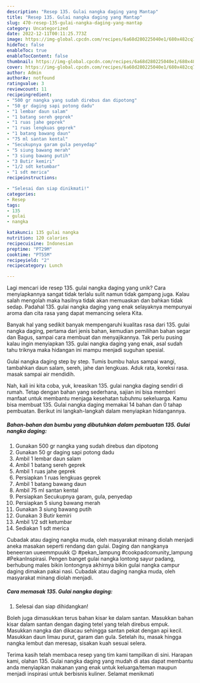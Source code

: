 ```yaml
---
description: "Resep 135. Gulai nangka daging yang Mantap"
title: "Resep 135. Gulai nangka daging yang Mantap"
slug: 470-resep-135-gulai-nangka-daging-yang-mantap
category: Uncategorized
date: 2022-12-11T00:11:25.773Z
image: https://img-global.cpcdn.com/recipes/6a68d280225040e1/680x482cq70/135-gulai-nangka-daging-foto-resep-utama.jpg
hideToc: false
enableToc: true
enableTocContent: false
thumbnail: https://img-global.cpcdn.com/recipes/6a68d280225040e1/680x482cq70/135-gulai-nangka-daging-foto-resep-utama.jpg
cover: https://img-global.cpcdn.com/recipes/6a68d280225040e1/680x482cq70/135-gulai-nangka-daging-foto-resep-utama.jpg
author: Admin
authorAv: notfound
ratingvalue: 3
reviewcount: 11
recipeingredient:
- "500 gr nangka yang sudah direbus dan dipotong"
- "50 gr daging sapi potong dadu"
- "1 lembar daun salam"
- "1 batang sereh geprek"
- "1 ruas jahe geprek"
- "1 ruas lengkuas geprek"
- "1 batang bawang daun"
- "75 ml santan kental"
- "Secukupnya garam gula penyedap"
- "5 siung bawang merah"
- "3 siung bawang putih"
- "3 Butir kemiri"
- "1/2 sdt ketumbar"
- "1 sdt merica"
recipeinstructions:

- "Selesai dan siap dinikmati!"
categories:
- Resep
tags:
- 135
- gulai
- nangka

katakunci: 135 gulai nangka 
nutrition: 120 calories
recipecuisine: Indonesian
preptime: "PT29M"
cooktime: "PT55M"
recipeyield: "2"
recipecategory: Lunch

---
```





Lagi mencari ide resep 135. gulai nangka daging yang unik? Cara menyiapkannya sangat tidak terlalu sulit namun tidak gampang juga. Kalau salah mengolah maka hasilnya tidak akan memuaskan dan bahkan tidak sedap. Padahal 135. gulai nangka daging yang enak selayaknya mempunyai aroma dan cita rasa yang dapat memancing selera Kita.





Banyak hal yang sedikit banyak mempengaruhi kualitas rasa dari 135. gulai nangka daging, pertama dari jenis bahan, kemudian pemilihan bahan segar dan Bagus, sampai cara membuat dan menyajikannya. Tak perlu pusing kalau ingin menyiapkan 135. gulai nangka daging yang enak,      asal sudah tahu triknya maka hidangan ini mampu menjadi suguhan spesial.














Gulai nangka daging step by step. Tumis bumbu halus sampai wangi, tambahkan daun salam, sereh, jahe dan lengkuas. Aduk rata, koreksi rasa. masak sampai air mendidih.






Nah, kali ini kita coba, yuk, kreasikan 135. gulai nangka daging sendiri di rumah. Tetap dengan bahan yang sederhana, sajian ini bisa memberi manfaat untuk membantu menjaga kesehatan tubuhmu sekeluarga. Kamu bisa membuat 135. Gulai nangka daging memakai 14 bahan dan 0 tahap pembuatan. Berikut ini langkah-langkah dalam menyiapkan hidangannya.

<!--inarticleads1-->

##### Bahan-bahan dan bumbu yang dibutuhkan dalam pembuatan 135. Gulai nangka daging:

1. Gunakan 500 gr nangka yang sudah direbus dan dipotong
1. Gunakan 50 gr daging sapi potong dadu
1. Ambil 1 lembar daun salam
1. Ambil 1 batang sereh geprek
1. Ambil 1 ruas jahe geprek
1. Persiapkan 1 ruas lengkuas geprek
1. Ambil 1 batang bawang daun
1. Ambil 75 ml santan kental
1. Persiapkan Secukupnya garam, gula, penyedap
1. Persiapkan 5 siung bawang merah
1. Gunakan 3 siung bawang putih
1. Gunakan 3 Butir kemiri
1. Ambil 1/2 sdt ketumbar
1. Sediakan 1 sdt merica


Cubadak atau daging nangka muda, oleh masyarakat minang diolah menjadi aneka masakan seperti rendang dan gulai. Daging dan nangkanya beneerran uueemmpuukk 😉 #pekan_lampung #cookpadcomunity_lampung #PekanInspirasi. Pengen banget gulai nangka lontong sayur padang, berhubung males bikin lontongnya akhirnya bikin gulai nangka campur daging dimakan pakai nasi. Cubadak atau daging nangka muda, oleh masyarakat minang diolah menjadi. 

<!--inarticleads2-->

##### Cara memasak 135. Gulai nangka daging:


1. Selesai dan siap dihidangkan!

Boleh juga dimasukkan terus bahan kisar ke dalam santan. Masukkan bahan kisar dalam santan dengan daging tetel yang telah direbus empuk. Masukkan nangka dan dikacau sehingga santan pekat dengan api kecil. Masukkan daun limau purut, garam dan gula. Setelah itu, masak hingga nangka lembut dan meresap, sisakan kuah sesuai selera. 

Terima kasih telah membaca resep yang tim kami tampilkan di sini. Harapan kami, olahan 135. Gulai nangka daging yang mudah di atas dapat membantu anda menyiapkan makanan yang enak untuk keluarga/teman maupun menjadi inspirasi untuk berbisnis kuliner. Selamat menikmati
